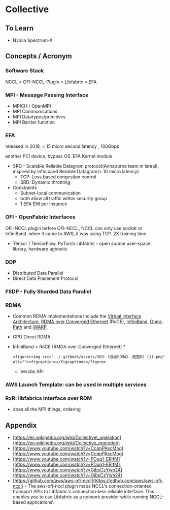 # Collective

## To Learn

* Nvidia Spectrum-X





## Concepts / Acronym

### Software Stack

NCCL > OFI-NCCL-Plugin > Libfabric > EFA

### MPI - Message Passing Interface

* MPICH / OpenMPI&#x20;
* MPI Communications
* MPI Datatypes/primitives
* MPI Barrier function

### EFA

released in 2018, < 15 micro second latency , 100Gbps

another PCI device, bypass OS. EFA Kernel module&#x20;

* SRD - Scalable Reliable Datagram protocol(Annapurna team in Isreal), inspired by Infiniband Reliable Datagram(< 10 micro latency)&#x20;
  * TCP: Loss based congestion control&#x20;
  * SRD: Dynamic throttling&#x20;
* Constraints
  * Subnet-local communication
  * both allow all traffic within security group
  * 1 EFA ENI per instance

### OFI - OpenFabric Interfaces&#x20;

OFI-NCCL plugin before OFI-NCCL, NCCL can only use socket or InfiniBand. when it came to AWS, it was using TCP. 2X training time

* Tensor / TensorFlow, PyTorch Libfabric - open source user-space library, hardware agnostic

### DDP

* Distributed Data Parallel
* Direct Data Placement Protocol

### FSDP - Fully Sharded Data Parallel



### RDMA

* Common RDMA implementations include the [Virtual Interface Architecture](https://en.wikipedia.org/wiki/Virtual_Interface_Architecture), [RDMA over Converged Ethernet](https://en.wikipedia.org/wiki/RDMA_over_Converged_Ethernet) (RoCE), [InfiniBand](https://en.wikipedia.org/wiki/InfiniBand), [Omni-Path](https://en.wikipedia.org/wiki/Omni-Path) and [iWARP](https://en.wikipedia.org/wiki/IWARP).
* GPU Direct RDMA
* InfiniBand < RoCE (RMDA over Converged Ethernet)
  *

      <figure><img src="../.gitbook/assets/SEO-《浅谈RDMA》-配图02 (1).png" alt=""><figcaption></figcaption></figure>
  * Vervbs API

###

### AWS Launch Template: can be used in multiple services&#x20;

### RxR: libfabrics interface over RDM&#x20;

* does all the MPI things, ordering

## Appendix

* [https://en.wikipedia.org/wiki/Collective\_operation](https://en.wikipedia.org/wiki/Collective_operation)
* [https://www.youtube.com/watch?v=CcqpPAscMog](https://www.youtube.com/watch?v=CcqpPAscMog)
* [https://www.youtube.com/watch?v=PDuq1-ERIfM](https://www.youtube.com/watch?v=PDuq1-ERIfM), [https://www.youtube.com/watch?v=GjbsCzYwh24](https://www.youtube.com/watch?v=GjbsCzYwh24)
* [https://github.com/aws/aws-ofi-nccl](https://github.com/aws/aws-ofi-nccl) - The aws-ofi-nccl plugin maps NCCL's connection-oriented transport APIs to Libfabric's connection-less reliable interface. This enables you to use Libfabric as a network provider while running NCCL-based applications\


##
